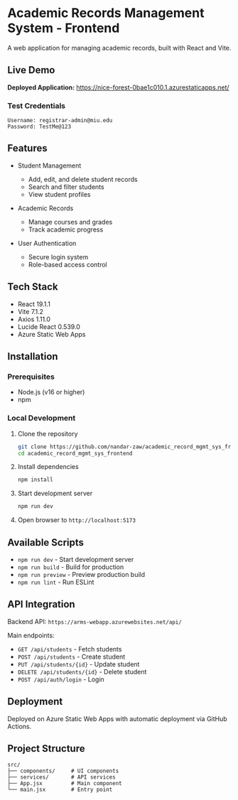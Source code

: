 # Academic Records Management System - Frontend

A web application for managing academic records, built with React and Vite.

## Live Demo

**Deployed Application:** https://nice-forest-0bae1c010.1.azurestaticapps.net/

### Test Credentials
```
Username: registrar-admin@miu.edu
Password: TestMe@123
```

## Features

- Student Management
    - Add, edit, and delete student records
    - Search and filter students
    - View student profiles

- Academic Records
    - Manage courses and grades
    - Track academic progress

- User Authentication
    - Secure login system
    - Role-based access control

## Tech Stack

- React 19.1.1
- Vite 7.1.2
- Axios 1.11.0
- Lucide React 0.539.0
- Azure Static Web Apps

## Installation

### Prerequisites
- Node.js (v16 or higher)
- npm

### Local Development

1. Clone the repository
   ```bash
   git clone https://github.com/nandar-zaw/academic_record_mgmt_sys_frontend.git
   cd academic_record_mgmt_sys_frontend
   ```

2. Install dependencies
   ```bash
   npm install
   ```

3. Start development server
   ```bash
   npm run dev
   ```

4. Open browser to `http://localhost:5173`

## Available Scripts

- `npm run dev` - Start development server
- `npm run build` - Build for production
- `npm run preview` - Preview production build
- `npm run lint` - Run ESLint

## API Integration

Backend API: `https://arms-webapp.azurewebsites.net/api/`

Main endpoints:
- `GET /api/students` - Fetch students
- `POST /api/students` - Create student
- `PUT /api/students/{id}` - Update student
- `DELETE /api/students/{id}` - Delete student
- `POST /api/auth/login` - Login

## Deployment

Deployed on Azure Static Web Apps with automatic deployment via GitHub Actions.

## Project Structure

```
src/
├── components/     # UI components
├── services/       # API services
├── App.jsx         # Main component
└── main.jsx        # Entry point
```